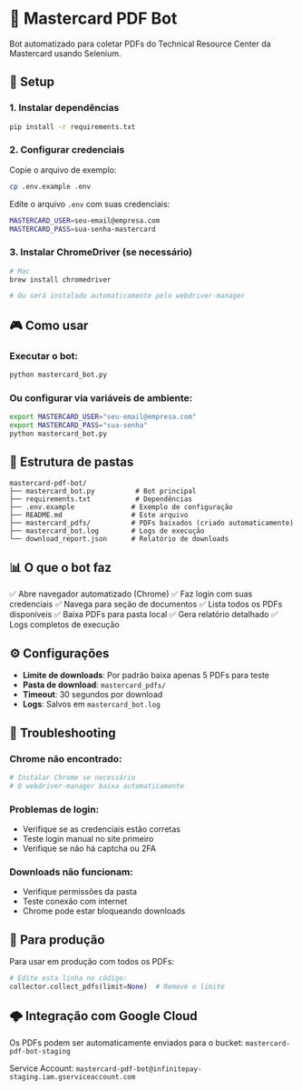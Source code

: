 # 🎯 Mastercard PDF Bot

Bot automatizado para coletar PDFs do Technical Resource Center da Mastercard usando Selenium.

## 🚀 Setup

### 1. Instalar dependências
```bash
pip install -r requirements.txt
```

### 2. Configurar credenciais
Copie o arquivo de exemplo:
```bash
cp .env.example .env
```

Edite o arquivo `.env` com suas credenciais:
```bash
MASTERCARD_USER=seu-email@empresa.com
MASTERCARD_PASS=sua-senha-mastercard
```

### 3. Instalar ChromeDriver (se necessário)
```bash
# Mac
brew install chromedriver

# Ou será instalado automaticamente pelo webdriver-manager
```

## 🎮 Como usar

### Executar o bot:
```bash
python mastercard_bot.py
```

### Ou configurar via variáveis de ambiente:
```bash
export MASTERCARD_USER="seu-email@empresa.com"
export MASTERCARD_PASS="sua-senha"
python mastercard_bot.py
```

## 📁 Estrutura de pastas

```
mastercard-pdf-bot/
├── mastercard_bot.py          # Bot principal
├── requirements.txt           # Dependências
├── .env.example              # Exemplo de configuração
├── README.md                 # Este arquivo
├── mastercard_pdfs/          # PDFs baixados (criado automaticamente)
├── mastercard_bot.log        # Logs de execução
└── download_report.json      # Relatório de downloads
```

## 📊 O que o bot faz

✅ Abre navegador automatizado (Chrome)
✅ Faz login com suas credenciais
✅ Navega para seção de documentos
✅ Lista todos os PDFs disponíveis
✅ Baixa PDFs para pasta local
✅ Gera relatório detalhado
✅ Logs completos de execução

## ⚙️ Configurações

- **Limite de downloads**: Por padrão baixa apenas 5 PDFs para teste
- **Pasta de download**: `mastercard_pdfs/`
- **Timeout**: 30 segundos por download
- **Logs**: Salvos em `mastercard_bot.log`

## 🔧 Troubleshooting

### Chrome não encontrado:
```bash
# Instalar Chrome se necessário
# O webdriver-manager baixa automaticamente
```

### Problemas de login:
- Verifique se as credenciais estão corretas
- Teste login manual no site primeiro
- Verifique se não há captcha ou 2FA

### Downloads não funcionam:
- Verifique permissões da pasta
- Teste conexão com internet
- Chrome pode estar bloqueando downloads

## 🤖 Para produção

Para usar em produção com todos os PDFs:
```python
# Edite esta linha no código:
collector.collect_pdfs(limit=None)  # Remove o limite
```

## 🌩️ Integração com Google Cloud

Os PDFs podem ser automaticamente enviados para o bucket:
`mastercard-pdf-bot-staging`

Service Account: `mastercard-pdf-bot@infinitepay-staging.iam.gserviceaccount.com`
